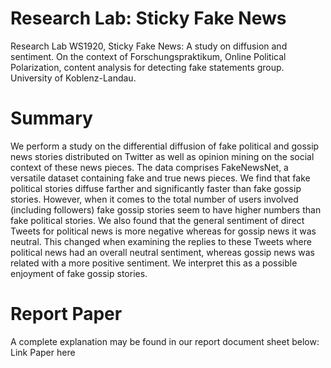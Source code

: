 # Research Lab: Sticky Fake News
Research Lab WS1920, Sticky Fake News: A study on diffusion and sentiment.
On the context of Forschungspraktikum, Online Political Polarization, content analysis for detecting fake statements group. University of Koblenz-Landau.

# Summary

We perform a study on the differential diffusion of fake political and gossip news stories distributed on Twitter as well as opinion mining on the social context of these news pieces. The data comprises FakeNewsNet, a versatile dataset containing fake and true news pieces. We find that fake political stories diffuse farther and significantly faster than fake gossip stories. However, when it comes to the total number of users involved (including followers) fake gossip stories seem to have higher numbers than fake political stories. We also found that the general sentiment of direct Tweets for political news is more negative whereas for gossip news it was neutral. This changed when examining the replies to these Tweets where political news had an overall neutral sentiment, whereas gossip news was related with a more positive sentiment. We interpret this as a possible enjoyment of fake gossip stories.



# Report Paper
A complete explanation may be found in our report document sheet below:
Link Paper here 
